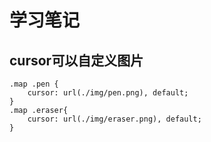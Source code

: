 # 学习笔记

## cursor可以自定义图片
```
.map .pen {
    cursor: url(./img/pen.png), default;
}
.map .eraser{
    cursor: url(./img/eraser.png), default;
}
```

